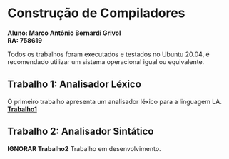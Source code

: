 # Construção de Compiladores

**Aluno: Marco Antônio Bernardi Grivol**\
**RA: 758619**

Todos os trabalhos foram executados e testados no Ubuntu 20.04, é recomendado utilizar um sistema operacional igual ou equivalente.

## Trabalho 1: Analisador Léxico
O primeiro trabalho apresenta um analisador léxico para a linguagem LA.\
[**Trabalho1**](https://github.com/MarcoGrivol/compiladores/tree/master/Trabalho1)

## Trabalho 2: Analisador Sintático
**IGNORAR Trabalho2**
Trabalho em desenvolvimento. 
